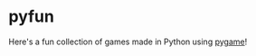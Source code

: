 # pyfun
Here's a fun collection of games made in Python using [pygame](https://www.pygame.org/docs/index.html)!
